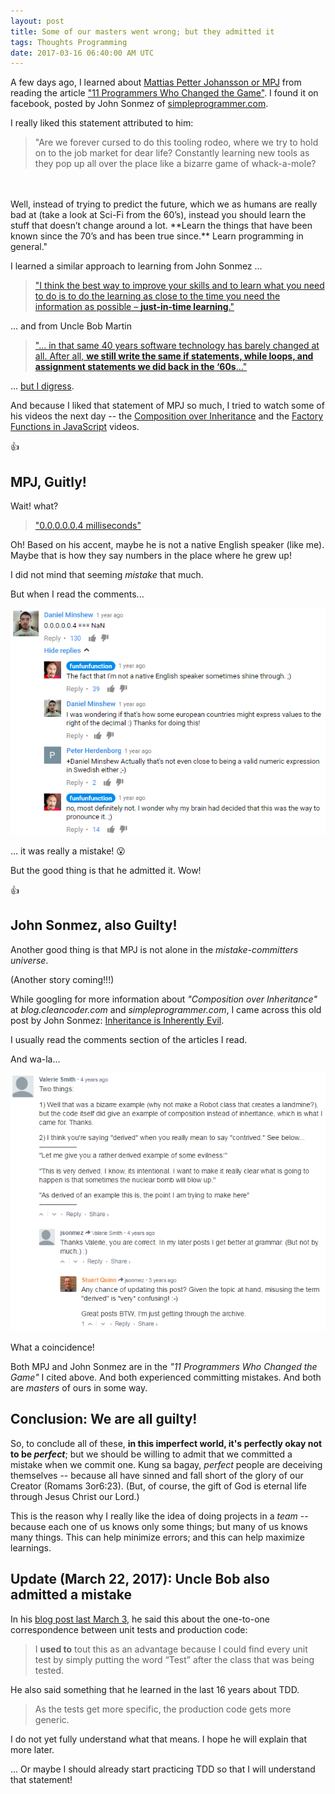 ```yaml
---
layout: post
title: Some of our masters went wrong; but they admitted it
tags: Thoughts Programming
date: 2017-03-16 06:40:00 AM UTC
---
```

<!-- March 16, 2017 02:40:00 PM Philippine Time -->

<!-- Jboy: started writing about 10 PM yesterday; stopped at about 2 AM; went to bed;started again at noon; finished at about 2:40 PM -->

A few days ago, I learned about [Mattias Petter Johansson or MPJ](https://www.youtube.com/channel/UCO1cgjhGzsSYb1rsB4bFe4Q) from reading the article ["11 Programmers Who Changed the Game"](http://blog.thefirehoseproject.com/posts/11-programmers-changed-game/). I found it on facebook, posted by John Sonmez of [simpleprogrammer.com](https://simpleprogrammer.com/).

I really liked this statement attributed to him:

> "Are we forever cursed to do this tooling rodeo, where we try to hold on to the job market for dear life?  Constantly learning new tools as they pop up all over the place like a bizarre game of whack-a-mole?
<br />
<br />
Well, instead of trying to predict the future, which we as humans are really bad at (take a look at Sci-Fi from the 60’s), instead you should learn the stuff that doesn’t change around a lot. **Learn the things that have been known since the 70’s and has been true since.**
Learn programming in general."


I learned a similar approach to learning from John Sonmez ...
<br />
> ["I think the best way to improve your skills and to learn what you need to do is to do the learning as close to the time you need the information as possible – **just-in-time learning**."](https://simpleprogrammer.com/2014/06/23/dont-overwhelm-trying-learn-much/)


... and from Uncle Bob Martin
<br />
> ["... in that same 40 years software technology has barely changed at all. After all, **we still write the same if statements, while loops, and assignment statements we did back in the ‘60s**..."](http://blog.cleancoder.com/uncle-bob/2012/12/19/Three-Paradigms.html)


... [but I digress](http://english.stackexchange.com/questions/167248/what-does-the-idiom-phrase-but-i-digress-mean).

And because I liked that statement of MPJ so much, I tried to watch some of his videos the next day -- the [Composition over Inheritance](https://www.youtube.com/watch?v=wfMtDGfHWpA) and the [Factory Functions in JavaScript](https://www.youtube.com/watch?v=ImwrezYhw4w) videos.

:thumbsup:


## MPJ, Guitly!

Wait! what?

> ["0.0.0.0.0.4 milliseconds"](https://youtu.be/ImwrezYhw4w?t=275)

Oh! Based on his accent, maybe he is not a native English speaker (like me). Maybe that is how they say numbers in the place where he grew up!

I did not mind that seeming _mistake_ that much.

But when I read the comments...


![MPJ 0.0.0.0.0.4 milliseconds mistake](/images/2017/MPJ-0.0.0.0.0.4-milliseconds-mistake.png)


... it was really a mistake! :open_mouth:

But the good thing is that he admitted it. Wow!

:thumbsup:


## John Sonmez, also Guilty!

Another good thing is that MPJ is not alone in the _mistake-committers universe_.

(Another story coming!!!)

While googling for more information about _"Composition over Inheritance"_ at _blog.cleancoder.com_ and _simpleprogrammer.com_, I came across this old post by John Sonmez: [Inheritance is Inherently Evil](https://simpleprogrammer.com/2010/01/15/inheritance-is-inherently-evil/).

I usually read the comments section of the articles I read.

And wa-la...

![JSonmez-contrived-mistake mistake](/images/2017/JSonmez-contrived-mistake.png)

What a coincidence!

Both MPJ and John Sonmez are in the _"11 Programmers Who Changed the Game"_ I cited above. And both experienced committing mistakes. And both are _masters_ of ours in some way.

## Conclusion: We are all guilty!

So, to conclude all of these, **in this imperfect world, it's perfectly okay not to be _perfect_**; but we should be willing to admit that we committed a mistake when we commit one. Kung sa bagay, _perfect_ people are deceiving themselves -- because all have sinned and fall short of the glory of our Creator (Romams 3or6:23). (But, of course, the gift of God is eternal life through Jesus Christ our Lord.)

This is the reason why I really like the idea of doing projects in a _team_ -- because each one of us knows only some things; but many of us knows many things. This can help minimize errors; and this can help maximize learnings.

<!--
I remember saying that in the past...

...looking for it...

[here it is -- the team rule](https://github.com/KidapawanProgrammersClub/KidProgClubImportantDocs/blob/62fe0bb47b50308c608bfc23cc51397fd727ffc0/Club%20Rules.md#-the-team-rule)
-->

## Update (March 22, 2017): Uncle Bob also admitted a mistake

In his [blog post last March 3](http://blog.cleancoder.com/uncle-bob/2017/03/03/TDD-Harms-Architecture.html), he said this about the one-to-one correspondence between unit tests and production code:

> I **used to** tout this as an advantage because I could find every unit test by simply putting the word “Test” after the class that was being tested.

He also said something that he learned in the last 16 years about TDD.

> As the tests get more specific, the production code gets more generic.

I do not yet fully understand what that means. I hope he will explain that more later.

... Or maybe I should already start practicing TDD so that I will understand that statement!